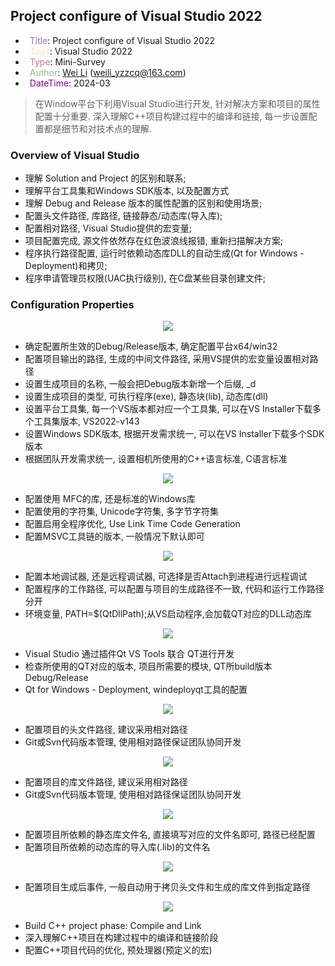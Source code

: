 ## Project configure of Visual Studio 2022

- &ensp;<span style="color:MediumPurple">Title</span>: Project configure of Visual Studio 2022
- &ensp;<span style="color:Moccasin">Tags</span>: Visual Studio 2022
- &ensp;<span style="color:PaleVioletRed">Type</span>: Mini-Survey
- &ensp;<span style="color:DarkSeaGreen">Author</span>: [Wei Li](https://2694048168.github.io/blog/#/) (weili_yzzcq@163.com)
- &ensp;<span style="color:DarkMagenta">DateTime</span>: 2024-03

> 在Window平台下利用Visual Studio进行开发, 针对解决方案和项目的属性配置十分重要. 深入理解C++项目构建过程中的编译和链接, 每一步设置配置都是细节和对技术点的理解.

### Overview of Visual Studio
- 理解 Solution and Project 的区别和联系;
- 理解平台工具集和Windows SDK版本, 以及配置方式
- 理解 Debug and Release 版本的属性配置的区别和使用场景;
- 配置头文件路径, 库路径, 链接静态/动态库(导入库);
- 配置相对路径, Visual Studio提供的宏变量;
- 项目配置完成, 源文件依然存在红色波浪线报错, 重新扫描解决方案;
- 程序执行路径配置, 运行时依赖动态库DLL的自动生成(Qt for Windows - Deployment)和拷贝;
- 程序申请管理员权限(UAC执行级别), 在C盘某些目录创建文件;

### Configuration Properties

<center>
    <img src="./images/Conf_General.png" />
</center>

- 确定配置所生效的Debug/Release版本, 确定配置平台x64/win32
- 配置项目输出的路径, 生成的中间文件路径, 采用VS提供的宏变量设置相对路径
- 设置生成项目的名称, 一般会把Debug版本新增一个后缀, _d
- 设置生成项目的类型, 可执行程序(exe), 静态块(lib), 动态库(dll)
- 设置平台工具集, 每一个VS版本都对应一个工具集, 可以在VS Installer下载多个工具集版本, VS2022-v143
- 设置Windows SDK版本, 根据开发需求统一, 可以在VS Installer下载多个SDK版本
- 根据团队开发需求统一, 设置相机所使用的C++语言标准, C语言标准

<center>
    <img src="./images/Conf_Advanced.png" />
</center>

- 配置使用 MFC的库, 还是标准的Windows库
- 配置使用的字符集, Unicode字符集, 多字节字符集
- 配置启用全程序优化, Use Link Time Code Generation
- 配置MSVC工具链的版本, 一般情况下默认即可

<center>
    <img src="./images/Conf_Debugging.png" />
</center>

- 配置本地调试器, 还是远程调试器, 可选择是否Attach到进程进行远程调试
- 配置程序的工作路径, 可以配置与项目的生成路径不一致, 代码和运行工作路径分开
- 环境变量, PATH=$(QtDllPath);从VS启动程序,会加载QT对应的DLL动态库

<center>
    <img src="./images/Conf_QT.png" />
</center>

- Visual Studio 通过插件Qt VS Tools 联合 QT进行开发
- 检查所使用的QT对应的版本, 项目所需要的模块, QT所build版本Debug/Release  
- Qt for Windows - Deployment, windeployqt工具的配置

<center>
    <img src="./images/Conf_Include.png" />
</center>

- 配置项目的头文件路径, 建议采用相对路径
- Git或Svn代码版本管理, 使用相对路径保证团队协同开发

<center>
    <img src="./images/Conf_Linker.png" />
</center>

- 配置项目的库文件路径, 建议采用相对路径
- Git或Svn代码版本管理, 使用相对路径保证团队协同开发

<center>
    <img src="./images/Conf_Link.png" />
</center>

- 配置项目所依赖的静态库文件名, 直接填写对应的文件名即可, 路径已经配置
- 配置项目所依赖的动态库的导入库(.lib)的文件名

<center>
    <img src="./images/Conf_BuildEvent.png" />
</center>

- 配置项目生成后事件, 一般自动用于拷贝头文件和生成的库文件到指定路径

<center>
    <img src="./images/Conf_CompileLink.png" />
</center>

- Build C++ project phase: Compile and Link
- 深入理解C++项目在构建过程中的编译和链接阶段
- 配置C++项目代码的优化, 预处理器(预定义的宏)
